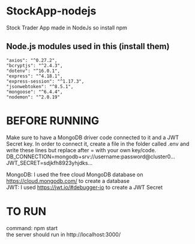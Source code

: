# StockApp-nodejs
Stock Trader App made in NodeJs
so install npm 

## Node.js modules used in this (install them)
    "axios": "^0.27.2",
    "bcryptjs": "^2.4.3",
    "dotenv": "^16.0.1",
    "express": "^4.18.1",
    "express-session": "^1.17.3",
    "jsonwebtoken": "^8.5.1",
    "mongoose": "^6.4.4",
    "nodemon": "^2.0.19"

# BEFORE RUNNING
Make sure to have a MongoDB driver code connected to it and a JWT Secret key. In order to connect it, create a file in the folder called .env and write these lines but replace after = with your own key/code.  
       DB_CONNECTION=mongodb+srv://username:password@cluster0...  
       JWT_SECRET=sdjkfh8923yhjdks...  

MongoDB: I used the free cloud MongoDB database on https://cloud.mongodb.com/ to create a database  
JWT: I used https://jwt.io/#debugger-io to create a JWT Secret  

# TO RUN
command: npm start  
the server should run in http://localhost:3000/

